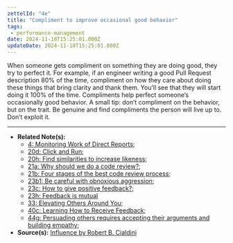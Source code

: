 ```yaml
---
zettelId: "4e"
title: "Compliment to improve occasional good behavior"
tags:
 - performance-management
date: 2024-11-10T15:25:01.000Z
updateDate: 2024-11-10T15:25:01.000Z
---
```


When someone gets compliment on something they are doing good, they try to perfect it. For example, if an engineer writing a good Pull Request description 80% of the time, compliment on how they care about doing these things that bring clarity and thank them. You’ll see that they will start doing it 100% of the time. Compliments help perfect someone’s occasionally good behavior. A small tip: don’t compliment on the behavior, but on the trait. Be genuine and find compliments the person will live up to. Don’t exploit it.

---

- **Related Note(s):**
  - [4: Monitoring Work of Direct Reports](/notes/4/);
  - [20d: Click and Run](/notes/20d/);
  - [20h: Find similarities to increase likeness](/notes/20h/);
  - [21a: Why should we do a code review?](/notes/21a/);
  - [21b: Four stages of the best code review process](/notes/21b/);
  - [23b1: Be careful with obnoxious aggression](/notes/23b1/);
  - [23c: How to give positive feedback?](/notes/23c/);
  - ​[23h: Feedback is mutual](/notes/23h/)​
  - [33: Elevating Others Around You](/notes/33/);
  - [40c: Learning How to Receive Feedback](/notes/40c/);
  - [44g: Persuading others requires accepting their arguments and building empathy](/notes/44g/);
- **Source(s):** [Influence by Robert B. Cialdini](/books/influence-book-review-summary-and-notes/)
